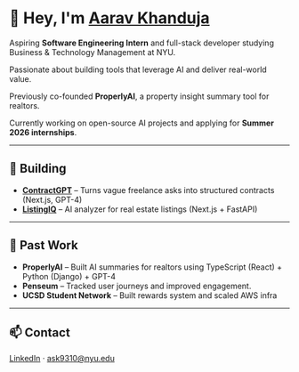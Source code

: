 # 👋 Hey, I'm [Aarav Khanduja](https://www.linkedin.com/in/aarav-khanduja-0467191b0/)

Aspiring **Software Engineering Intern** and full-stack developer studying Business & Technology Management at NYU.

Passionate about building tools that leverage AI and deliver real-world value.

Previously co-founded **ProperlyAI**, a property insight summary tool for realtors.

Currently working on open-source AI projects and applying for **Summer 2026 internships**.

---

## 🚧 Building

- [**ContractGPT**](https://github.com/AaravKhanduja/ContractGPT) – Turns vague freelance asks into structured contracts (Next.js, GPT-4)  
- [**ListingIQ**](https://github.com/AaravKhanduja/ListingIQ) – AI analyzer for real estate listings (Next.js + FastAPI)

---

## 📌 Past Work

- **ProperlyAI** – Built AI summaries for realtors using TypeScript (React) + Python (Django) + GPT-4  
- **Penseum** – Tracked user journeys and improved engagement.
- **UCSD Student Network** – Built rewards system and scaled AWS infra

---

## 📫 Contact

[LinkedIn](https://www.linkedin.com/in/aarav-khanduja-0467191b0/) · ask9310@nyu.edu
